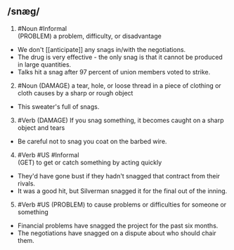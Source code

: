 ## /snæɡ/  
1. #Noun #Informal   
(PROBLEM)
a problem, difficulty, or disadvantage

- We don't [[anticipate]] any snags in/with the negotiations.
- The drug is very effective - the only snag is that it cannot be produced in large quantities.
- Talks hit a snag after 97 percent of union members voted to strike.

2. #Noun 
(DAMAGE)
a tear, hole, or loose thread in a piece of clothing or cloth causes by a sharp or rough object

- This sweater's full of snags.

3. #Verb 
(DAMAGE)
If you snag something, it becomes caught on a sharp object and tears

- Be careful not to snag you coat on the barbed wire.

4. #Verb #US #Informal  
(GET)
to get or catch something by acting quickly

- They'd have gone bust if they hadn't snagged that contract from their rivals.
- It was a good hit, but Silverman snagged it for the final out of the inning.

5. #Verb #US
(PROBLEM)
to cause problems or difficulties for someone or something

- Financial problems have snagged the project for the past six months.
- The negotiations have snagged on a dispute about who should chair them.